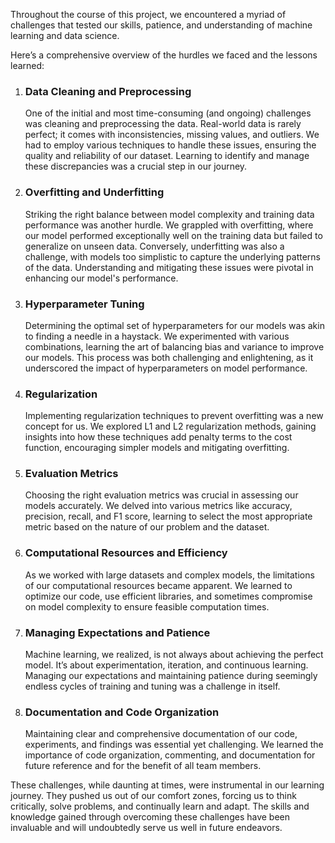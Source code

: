 Throughout the course of this project, we encountered a myriad of challenges that tested our skills, patience, and understanding of machine learning and data science. 

Here’s a comprehensive overview of the hurdles we faced and the lessons learned:

1. ### Data Cleaning and Preprocessing

     One of the initial and most time-consuming (and ongoing) challenges was cleaning and preprocessing the data. Real-world data is rarely perfect; it comes with inconsistencies, missing values, and outliers. We had to employ various techniques to handle these issues, ensuring the quality and reliability of our dataset. Learning to identify and manage these discrepancies was a crucial step in our journey.

2. ### Overfitting and Underfitting
     
     Striking the right balance between model complexity and training data performance was another hurdle. We grappled with overfitting, where our model performed exceptionally well on the training data but failed to generalize on unseen data. Conversely, underfitting was also a challenge, with models too simplistic to capture the underlying patterns of the data. Understanding and mitigating these issues were pivotal in enhancing our model's performance.

3. ### Hyperparameter Tuning
     
     Determining the optimal set of hyperparameters for our models was akin to finding a needle in a haystack. We experimented with various combinations, learning the art of balancing bias and variance to improve our models. This process was both challenging and enlightening, as it underscored the impact of hyperparameters on model performance.

4. ### Regularization

     Implementing regularization techniques to prevent overfitting was a new concept for us. We explored L1 and L2 regularization methods, gaining insights into how these techniques add penalty terms to the cost function, encouraging simpler models and mitigating overfitting.

5. ### Evaluation Metrics

     Choosing the right evaluation metrics was crucial in assessing our models accurately. We delved into various metrics like accuracy, precision, recall, and F1 score, learning to select the most appropriate metric based on the nature of our problem and the dataset.

6. ### Computational Resources and Efficiency

     As we worked with large datasets and complex models, the limitations of our computational resources became apparent. We learned to optimize our code, use efficient libraries, and sometimes compromise on model complexity to ensure feasible computation times.

7. ### Managing Expectations and Patience

     Machine learning, we realized, is not always about achieving the perfect model. It’s about experimentation, iteration, and continuous learning. Managing our expectations and maintaining patience during seemingly endless cycles of training and tuning was a challenge in itself.

8. ### Documentation and Code Organization

     Maintaining clear and comprehensive documentation of our code, experiments, and findings was essential yet challenging. We learned the importance of code organization, commenting, and documentation for future reference and for the benefit of all team members.

These challenges, while daunting at times, were instrumental in our learning journey. They pushed us out of our comfort zones, forcing us to think critically, solve problems, and continually learn and adapt. The skills and knowledge gained through overcoming these challenges have been invaluable and will undoubtedly serve us well in future endeavors.